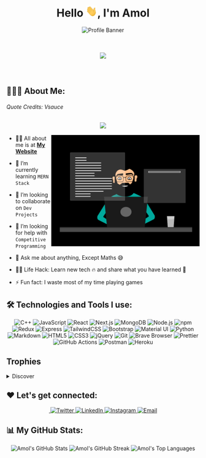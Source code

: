 <h1 align="center">Hello <img src="https://raw.githubusercontent.com/ABSphreak/ABSphreak/master/gifs/Hi.gif" width="30px" height="30px">, I'm Amol</h1>

<!-- Profile banner -->
<div align="center">
  <img src="https://via.placeholder.com/800x200.png?text=Welcome+to+my+GitHub+Profile" alt="Profile Banner" />
</div>
<h1 align="center">
  <a href="">
    <img src="https://readme-typing-svg.herokuapp.com?lines=Born+too+late+to+explore+the+Earth%2C;born+too+early+to+explore+the+Galaxy%2C;+born+just+in+time+to+explore+Data.">
  </a>
</h1>

<br/>

## 👨🏻‍💻 About Me:
<h6> Quote Credits: Vsauce </h6> 

<p align="center"><img src="https://profile-counter.glitch.me/Amol5766/count.svg"/></p>

<img src="thoughtworks-gif_dribbble.gif" height="290px" align="right" />

- 🙋‍♂️ All about me is at **[My Website](https://amol-portfolio-plum.vercel.app/)**
  
- 🌱 I’m currently learning `MERN Stack`
  
- 👯 I’m looking to collaborate on `Dev Projects`
  
- 🤔 I’m looking for help with `Competitive Programming`
  
- 💬 Ask me about anything, Except Maths :sweat_smile:
  
- 👨‍💻 Life Hack: Learn new tech :fire: and share what you have learned :tada:
  
- ⚡ Fun fact: I waste most of my time playing games

## 🛠️ Technologies and Tools I use:

<p align="center">
  <img alt="C++" src="https://img.shields.io/badge/C%2B%2B-00599C?style=for-the-badge&logo=c%2B%2B&logoColor=white" height="25px"/>
  <img alt="JavaScript" src="https://img.shields.io/badge/JavaScript-323330?style=for-the-badge&logo=javascript&logoColor=F7DF1E" height="25px"/>
  <img alt="React" src="https://img.shields.io/badge/React-20232A?style=for-the-badge&logo=react&logoColor=61DAFB" height="25px"/>
  <img alt="Next.js" src="https://img.shields.io/badge/Next-black?style=for-the-badge&logo=next.js&logoColor=white" height="25px"/>
  <img alt="MongoDB" src="https://img.shields.io/badge/MongoDB-13aa52?style=for-the-badge&logo=mongodb&logoColor=white" height="25px"/>
  <img alt="Node.js" src="https://img.shields.io/badge/Node.js-43853d?style=for-the-badge&logo=node.js&logoColor=white" height="25px"/>
  <img alt="npm" src="https://img.shields.io/badge/npm-000000.svg?style=for-the-badge&logo=npm&logoColor=white" height="25px"/>
  <img alt="Redux" src="https://img.shields.io/badge/Redux-764ABC?style=for-the-badge&logo=redux&logoColor=white" height="25px"/>
  <img alt="Express" src="https://img.shields.io/badge/Express-404d59.svg?style=for-the-badge&logo=express&logoColor=61DAFB" height="25px"/>
  <img alt="TailwindCSS" src="https://img.shields.io/badge/Tailwind_CSS-38B2AC?style=for-the-badge&logo=tailwind-css&logoColor=white" height="25px"/>
  <img alt="Bootstrap" src="https://img.shields.io/badge/Bootstrap-563D7C?style=for-the-badge&logo=bootstrap&logoColor=white" height="25px"/>
  <img alt="Material UI" src="https://img.shields.io/badge/Material--UI-0081CB?style=for-the-badge&logo=material-ui&logoColor=white" height="25px"/>
  <img alt="Python" src="https://img.shields.io/badge/Python-14354C?style=for-the-badge&logo=python&logoColor=white" height="25px"/>
  <img alt="Markdown" src="https://img.shields.io/badge/Markdown-000000?style=for-the-badge&logo=markdown&logoColor=white" height="25px"/>
  <img alt="HTML5" src="https://img.shields.io/badge/HTML5-E34F26?style=for-the-badge&logo=html5&logoColor=white" height="25px"/>
  <img alt="CSS3" src="https://img.shields.io/badge/CSS3-1572B6?style=for-the-badge&logo=css3&logoColor=white" height="25px"/>
  <img alt="jQuery" src="https://img.shields.io/badge/jQuery-0769AD.svg?style=for-the-badge&logo=jquery&logoColor=white" height="25px"/>
  <img alt="Git" src="https://img.shields.io/badge/Git-F05032?style=for-the-badge&logo=git&logoColor=white" height="25px"/>
  <img alt="Brave Browser" src="https://img.shields.io/badge/Brave_Browser-FB542B?style=for-the-badge&logo=brave&logoColor=white" height="25px"/>
  <img alt="Prettier" src="https://img.shields.io/badge/Prettier-F7B93E?style=for-the-badge&logo=prettier&logoColor=white" height="25px"/>
  <img alt="GitHub Actions" src="https://img.shields.io/badge/GitHub_Actions-2088FF?style=for-the-badge&logo=github-actions&logoColor=white" height="25px"/>
  <img alt="Postman" src="https://img.shields.io/badge/Postman-FF6C37?style=for-the-badge&logo=postman&logoColor=white" height="25px"/>
  <img alt="Heroku" src="https://img.shields.io/badge/Heroku-430098?style=for-the-badge&logo=heroku&logoColor=white" height="25px"/>
</p>

## Trophies
<details><summary>Discover</summary>
<p align="left">
<img width=900 src="https://github-profile-trophy.vercel.app/?username=prakharrathi25&column=7&theme=gruvbox&no-frame=true"/>
</details>

## ❤️ Let's get connected:

<p align="center">
  <a href="https://amol-portfolio-plum.vercel.app/" target="_blank">
    <img alt="" src="https://img.shields.io/badge/Website-9146FF.svg?&style=for-the-badge&logo=appveyor&logoColor=white" height="30px" />
  </a>
  <a href="https://twitter.com/@AmolM002" target="_blank">
    <img alt="Twitter" src="https://img.shields.io/badge/Twitter-1DA1F2.svg?&style=for-the-badge&logo=twitter&logoColor=white" height="30px"/>
  </a>
  <a href="https://www.linkedin.com/in/amol-m-82755a255/" target="_blank">
    <img alt="LinkedIn" src="https://img.shields.io/badge/LinkedIn-0077B5.svg?&style=for-the-badge&logo=linkedin&logoColor=white" height="30px"/>
  </a>
  <a href="https://www.instagram.com/not_amol_ok/" target="_blank">
    <img alt="Instagram" src="https://img.shields.io/badge/Instagram-E4405F?style=for-the-badge&logo=instagram&logoColor=white" height="30px"/>
  </a>
  <a href="mailto:amolmaheshwara270@gmail.com" target="_blank">
    <img alt="Email" src="https://img.shields.io/badge/Email-D14836?style=for-the-badge&logo=gmail&logoColor=white" height="30px"/>
  </a>
</p>

## 📊 My GitHub Stats:

<div align="center">
  <img src="https://github-readme-stats.vercel.app/api?username=Amol5766&show_icons=true&theme=radical" alt="Amol's GitHub Stats" />
  <img src="https://github-readme-streak-stats.herokuapp.com/?user=Amol5766&theme=radical" alt="Amol's GitHub Streak" />
  <img src="https://github-readme-stats.vercel.app/api/top-langs/?username=Amol5766&layout=compact&theme=radical" alt="Amol's Top Languages" />
</div>
